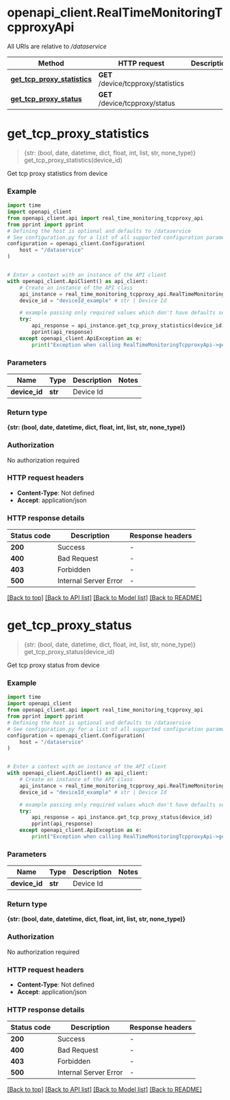 # openapi_client.RealTimeMonitoringTcpproxyApi

All URIs are relative to */dataservice*

Method | HTTP request | Description
------------- | ------------- | -------------
[**get_tcp_proxy_statistics**](RealTimeMonitoringTcpproxyApi.md#get_tcp_proxy_statistics) | **GET** /device/tcpproxy/statistics | 
[**get_tcp_proxy_status**](RealTimeMonitoringTcpproxyApi.md#get_tcp_proxy_status) | **GET** /device/tcpproxy/status | 


# **get_tcp_proxy_statistics**
> {str: (bool, date, datetime, dict, float, int, list, str, none_type)} get_tcp_proxy_statistics(device_id)



Get tcp proxy statistics from device

### Example


```python
import time
import openapi_client
from openapi_client.api import real_time_monitoring_tcpproxy_api
from pprint import pprint
# Defining the host is optional and defaults to /dataservice
# See configuration.py for a list of all supported configuration parameters.
configuration = openapi_client.Configuration(
    host = "/dataservice"
)


# Enter a context with an instance of the API client
with openapi_client.ApiClient() as api_client:
    # Create an instance of the API class
    api_instance = real_time_monitoring_tcpproxy_api.RealTimeMonitoringTcpproxyApi(api_client)
    device_id = "deviceId_example" # str | Device Id

    # example passing only required values which don't have defaults set
    try:
        api_response = api_instance.get_tcp_proxy_statistics(device_id)
        pprint(api_response)
    except openapi_client.ApiException as e:
        print("Exception when calling RealTimeMonitoringTcpproxyApi->get_tcp_proxy_statistics: %s\n" % e)
```


### Parameters

Name | Type | Description  | Notes
------------- | ------------- | ------------- | -------------
 **device_id** | **str**| Device Id |

### Return type

**{str: (bool, date, datetime, dict, float, int, list, str, none_type)}**

### Authorization

No authorization required

### HTTP request headers

 - **Content-Type**: Not defined
 - **Accept**: application/json


### HTTP response details

| Status code | Description | Response headers |
|-------------|-------------|------------------|
**200** | Success |  -  |
**400** | Bad Request |  -  |
**403** | Forbidden |  -  |
**500** | Internal Server Error |  -  |

[[Back to top]](#) [[Back to API list]](../README.md#documentation-for-api-endpoints) [[Back to Model list]](../README.md#documentation-for-models) [[Back to README]](../README.md)

# **get_tcp_proxy_status**
> {str: (bool, date, datetime, dict, float, int, list, str, none_type)} get_tcp_proxy_status(device_id)



Get tcp proxy status from device

### Example


```python
import time
import openapi_client
from openapi_client.api import real_time_monitoring_tcpproxy_api
from pprint import pprint
# Defining the host is optional and defaults to /dataservice
# See configuration.py for a list of all supported configuration parameters.
configuration = openapi_client.Configuration(
    host = "/dataservice"
)


# Enter a context with an instance of the API client
with openapi_client.ApiClient() as api_client:
    # Create an instance of the API class
    api_instance = real_time_monitoring_tcpproxy_api.RealTimeMonitoringTcpproxyApi(api_client)
    device_id = "deviceId_example" # str | Device Id

    # example passing only required values which don't have defaults set
    try:
        api_response = api_instance.get_tcp_proxy_status(device_id)
        pprint(api_response)
    except openapi_client.ApiException as e:
        print("Exception when calling RealTimeMonitoringTcpproxyApi->get_tcp_proxy_status: %s\n" % e)
```


### Parameters

Name | Type | Description  | Notes
------------- | ------------- | ------------- | -------------
 **device_id** | **str**| Device Id |

### Return type

**{str: (bool, date, datetime, dict, float, int, list, str, none_type)}**

### Authorization

No authorization required

### HTTP request headers

 - **Content-Type**: Not defined
 - **Accept**: application/json


### HTTP response details

| Status code | Description | Response headers |
|-------------|-------------|------------------|
**200** | Success |  -  |
**400** | Bad Request |  -  |
**403** | Forbidden |  -  |
**500** | Internal Server Error |  -  |

[[Back to top]](#) [[Back to API list]](../README.md#documentation-for-api-endpoints) [[Back to Model list]](../README.md#documentation-for-models) [[Back to README]](../README.md)

